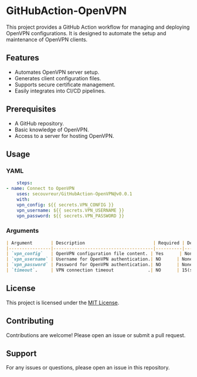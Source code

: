 # GitHubAction-OpenVPN

This project provides a GitHub Action workflow for managing and deploying OpenVPN configurations. It is designed to automate the setup and maintenance of OpenVPN clients.

## Features

- Automates OpenVPN server setup.
- Generates client configuration files.
- Supports secure certificate management.
- Easily integrates into CI/CD pipelines.

## Prerequisites

- A GitHub repository.
- Basic knowledge of OpenVPN.
- Access to a server for hosting OpenVPN.

## Usage
### YAML

```yaml
    steps:
- name: Connect to OpenVPN
    uses: secouvreur/GitHubAction-OpenVPN@v0.0.1
    with:
    vpn_config: ${{ secrets.VPN_CONFIG }}
    vpn_username: ${{ secrets.VPN_USERNAME }}
    vpn_password: ${{ secrets.VPN_PASSWORD }}
```

### Arguments
```markdown
| Argument       | Description                          | Required | Default Value |
|----------------|--------------------------------------|----------|---------------|
| `vpn_config`   | OpenVPN configuration file content. | Yes      | None          |
| `vpn_username` | Username for OpenVPN authentication.| NO      | None          |
| `vpn_password` | Password for OpenVPN authentication.| NO      | None          |
| `timeout`.     | VPN connection timeout             .| NO      | 15(sec)       |
```

## License

This project is licensed under the [MIT License](LICENSE).

## Contributing

Contributions are welcome! Please open an issue or submit a pull request.

## Support

For any issues or questions, please open an issue in this repository.